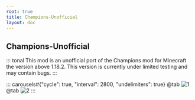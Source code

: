 ```yaml
---
root: true
title: Champions-Unofficial
layout: doc
---
```


## Champions-Unofficial

::: tonal
This mod is an unofficial port of the Champions mod for Minecraft the version above 1.18.2. This version is currently under limited testing and may contain bugs.
:::

::: carousels#{"cycle": true, "interval": 2800, "undelimiters": true}
@tab
![1](https://docs.mihono.cn/mods/adventure/champions-unofficial/1.png)
@tab
![2](https://docs.mihono.cn/mods/adventure/champions-unofficial/2.png)
:::